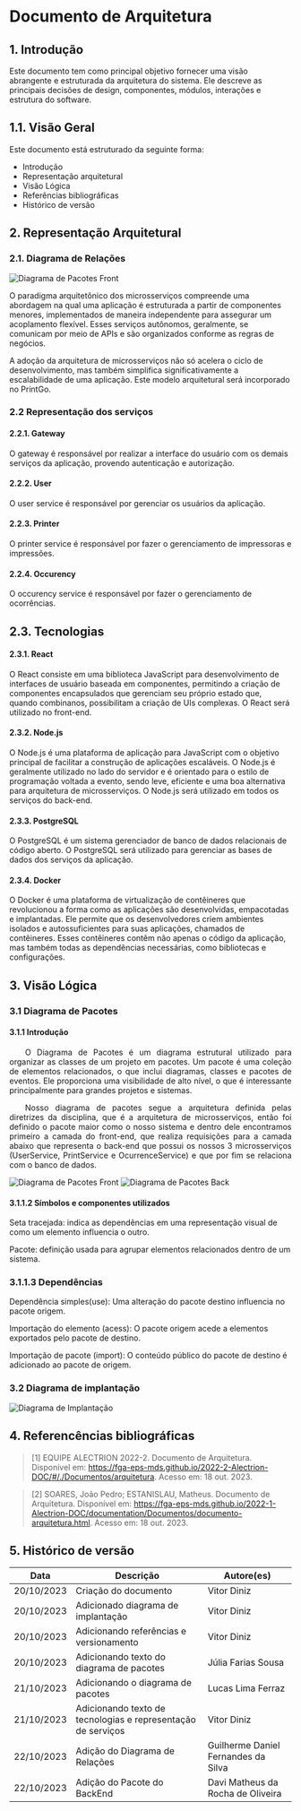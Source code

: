 # Documento de Arquitetura

## 1. Introdução
Este documento tem como principal objetivo fornecer uma visão abrangente e estruturada da arquitetura do sistema. Ele descreve as principais decisões de design, componentes, módulos, interações e estrutura do software.

## 1.1. Visão Geral
Este documento está estruturado da seguinte forma:
- Introdução
- Representação arquitetural
- Visão Lógica
- Referências bibliográficas
- Histórico de versão

## 2. Representação Arquitetural

### 2.1. Diagrama de Relações

![Diagrama de Pacotes Front](../assets/arquitetura/diagrama_relacoes.png)

O paradigma arquitetônico dos microsserviços compreende uma abordagem na qual uma aplicação é estruturada a partir de componentes menores, implementados de maneira independente para assegurar um acoplamento flexível. Esses serviços autônomos, geralmente, se comunicam por meio de APIs e são organizados conforme as regras de negócios.

A adoção da arquitetura de microsserviços não só acelera o ciclo de desenvolvimento, mas também simplifica significativamente a escalabilidade de uma aplicação. Este modelo arquitetural será incorporado no PrintGo.

### 2.2 Representação dos serviços
#### 2.2.1. Gateway
O gateway é responsável por realizar a interface do usuário com os demais serviços da aplicação, provendo autenticação e autorização.

#### 2.2.2. User
O user service é responsável por gerenciar os usuários da aplicação.

#### 2.2.3. Printer
O printer service é responsável por fazer o gerenciamento de impressoras e impressões.

#### 2.2.4. Occurency
O occurency service é responsável por fazer o gerenciamento de ocorrências.

## 2.3. Tecnologias
#### 2.3.1. React
O React consiste em uma biblioteca JavaScript para desenvolvimento de interfaces de usuário baseada em componentes, permitindo a criação de componentes encapsulados que gerenciam seu próprio estado que, quando combinanos, possibilitam a criação de UIs complexas. O React será utilizado no front-end.

#### 2.3.2. Node.js
O Node.js é uma plataforma de aplicação para JavaScript com o objetivo principal de facilitar a construção de aplicações escaláveis. O Node.js é geralmente utilizado no lado do servidor e é orientado para o estilo de programação voltada a evento, sendo leve, eficiente e uma boa alternativa para arquitetura de microsserviços. O Node.js será utilizado em todos os serviços do back-end.

#### 2.3.3. PostgreSQL
O PostgreSQL é um sistema gerenciador de banco de dados relacionais de código aberto. O PostgreSQL será utilizado para gerenciar as bases de dados dos serviços da aplicação.

#### 2.3.4. Docker
O Docker é uma plataforma de virtualização de contêineres que revolucionou a forma como as aplicações são desenvolvidas, empacotadas e implantadas. Ele permite que os desenvolvedores criem ambientes isolados e autossuficientes para suas aplicações, chamados de contêineres. Esses contêineres contêm não apenas o código da aplicação, mas também todas as dependências necessárias, como bibliotecas e configurações.

## 3. Visão Lógica
### 3.1 Diagrama de Pacotes

#### 3.1.1 Introdução

<p align="justify">&emsp;&emsp;O Diagrama de Pacotes é um diagrama estrutural utilizado para organizar as classes de um projeto em pacotes. Um pacote é uma coleção de elementos relacionados, o que inclui diagramas, classes e pacotes de eventos. Ele proporciona uma visibilidade de alto nível, o que é interessante principalmente para grandes projetos e sistemas. </p>
<p align="justify">&emsp;&emsp;Nosso diagrama de pacotes segue a arquitetura definida pelas diretrizes da disciplina, que é a arquitetura de microsserviços, então foi definido o pacote maior como o nosso sistema e dentro dele encontramos primeiro a camada do front-end, que realiza requisições para a camada abaixo que representa o back-end  que possui os nossos 3 microsserviços (UserService, PrintService e OcurrenceService) e que por fim se relaciona com o banco de dados.</p>

![Diagrama de Pacotes Front](../assets/arquitetura/pacotesFront.png)
![Diagrama de Pacotes Back](../assets/arquitetura/pacotesBack.png)

#### 3.1.1.2 Símbolos e componentes utilizados
Seta tracejada: indica as dependências em uma representação visual de como um elemento influencia o outro.

Pacote: definição usada para agrupar elementos relacionados dentro de um sistema.

### 3.1.1.3 Dependências

Dependência simples(use): Uma alteração do pacote destino influencia no pacote origem.

Importação do elemento (acess): O pacote origem acede a elementos exportados pelo pacote de destino.

Importação de pacote (import): O conteúdo público do pacote de destino é adicionado ao pacote de origem.

### 3.2 Diagrama de implantação
![Diagrama de Implantação](../assets/arquitetura/diagrama-implantacao.png)

## 4. Referencências bibliográficas

> [1] EQUIPE ALECTRION 2022-2. Documento de Arquitetura. Disponível em: https://fga-eps-mds.github.io/2022-2-Alectrion-DOC/#/./Documentos/arquitetura. Acesso em: 18 out. 2023.

> [2] SOARES, João Pedro; ESTANISLAU, Matheus. Documento de Arquitetura. Disponível em: https://fga-eps-mds.github.io/2022-1-Alectrion-DOC/documentation/Documentos/documento-arquitetura.html. Acesso em: 18 out. 2023.

## 5. Histórico de versão

|**Data**|**Descrição**|**Autore(es)**|
|--------|-------------|--------------|
| 20/10/2023 | Criação do documento | Vitor Diniz |
| 20/10/2023 | Adicionado diagrama de implantação | Vitor Diniz |
| 20/10/2023 | Adicionando referências e versionamento | Vitor Diniz |
| 20/10/2023 | Adicionando texto do diagrama de pacotes | Júlia Farias Sousa |
| 21/10/2023 | Adicionando o diagrama de pacotes | Lucas Lima Ferraz |
| 21/10/2023 | Adicionando texto de tecnologias e representação de serviços | Vitor Diniz |
| 22/10/2023 | Adição do Diagrama de Relações | Guilherme Daniel Fernandes da Silva |
| 22/10/2023 | Adição do Pacote do BackEnd | Davi Matheus da Rocha de Oliveira|